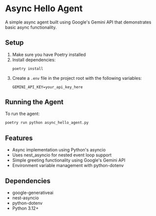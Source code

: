 # Async Hello Agent

A simple async agent built using Google's Gemini API that demonstrates basic async functionality.

## Setup

1. Make sure you have Poetry installed
2. Install dependencies:
   ```bash
   poetry install
   ```
3. Create a `.env` file in the project root with the following variables:
   ```
   GEMINI_API_KEY=your_api_key_here
   ```

## Running the Agent

To run the agent:

```bash
poetry run python async_hello_agent.py
```

## Features

- Async implementation using Python's asyncio
- Uses nest_asyncio for nested event loop support
- Simple greeting functionality using Google's Gemini API
- Environment variable management with python-dotenv

## Dependencies

- google-generativeai
- nest-asyncio
- python-dotenv
- Python 3.12+ 